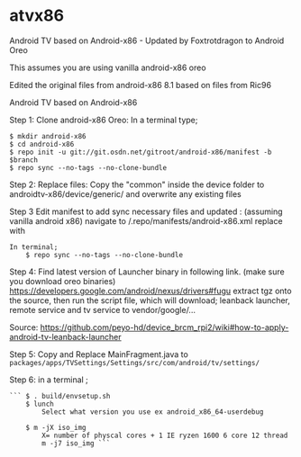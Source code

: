 # atvx86

Android TV based on Android-x86  -  Updated by Foxtrotdragon to Android Oreo

This assumes you are using vanilla android-x86 oreo  

Edited the original files from android-x86 8.1 based on files from Ric96

Android TV based on Android-x86


Step 1: Clone android-x86 Oreo:
	In a terminal type;
	
	$ mkdir android-x86
	$ cd android-x86
	$ repo init -u git://git.osdn.net/gitroot/android-x86/manifest -b $branch
	$ repo sync --no-tags --no-clone-bundle



Step 2: Replace files:
   Copy the "common" inside the device folder to androidtv-x86/device/generic/ and overwrite any existing files
   
Step 3 Edit manifest to add sync necessary files and updated : 
	(assuming vanilla android x86) navigate to /.repo/manifests/android-x86.xml 
	replace <remove-project name="device/google/atv" />
	with <!--remove-project name="device/google/atv" /-->
	
	In terminal;
		$ repo sync --no-tags --no-clone-bundle
     
Step 4: 
   Find latest version of Launcher binary in following link. (make sure you download oreo binaries)
   https://developers.google.com/android/nexus/drivers#fugu
   extract tgz onto the source, then run the script file, which will download; 
   leanback launcher, remote service and tv service to vendor/google/...
   
   Source: https://github.com/peyo-hd/device_brcm_rpi2/wiki#how-to-apply-android-tv-leanback-launcher
   
Step 5:
   Copy and Replace MainFragment.java to ``` packages/apps/TVSettings/Settings/src/com/android/tv/settings/ ```
  
Step 6:
	in a terminal ; 
	
	```	$ . build/envsetup.sh
		$ lunch
			Select what version you use ex android_x86_64-userdebug
			
		$ m -jX iso_img
			X= number of physcal cores + 1 IE ryzen 1600 6 core 12 thread
			m -j7 iso_img ``` 
